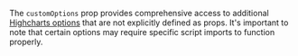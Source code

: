 The `customOptions` prop provides comprehensive access to additional [Highcharts options](https://api.highcharts.com/highcharts/) that are not explicitly defined as props.
 It's important to note that certain options may require specific script imports to function properly.